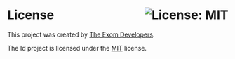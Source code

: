 # License <a href="https://github.com/exom-dev/captcha/blob/master/LICENSE"><img align="right" src="https://img.shields.io/badge/License-MIT-blue.svg" alt="License: MIT"></a>

This project was created by [The Exom Developers](https://github.com/exom-dev).

The Id project is licensed under the [MIT](https://github.com/exom-dev/captcha/blob/master/LICENSE) license.
